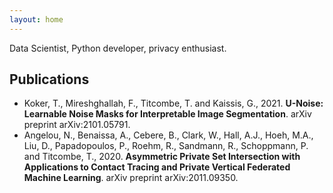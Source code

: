 ```yaml
---
layout: home
---
```

Data Scientist,
Python developer,
privacy enthusiast.

## Publications

- Koker, T., Mireshghallah, F., Titcombe, T. and Kaissis, G., 2021.
**U-Noise: Learnable Noise Masks for Interpretable Image Segmentation**. arXiv preprint arXiv:2101.05791.
- Angelou, N., Benaissa, A., Cebere, B., Clark, W., Hall, A.J., Hoeh, M.A., Liu, D., Papadopoulos, P., Roehm, R., Sandmann, R., Schoppmann, P. and Titcombe, T., 2020. **Asymmetric Private Set Intersection with Applications to Contact Tracing and Private Vertical Federated Machine Learning**. arXiv preprint arXiv:2011.09350.

[u-noise]: https://arxiv.org/abs/2101.05791
[psi]: https://arxiv.org/abs/2011.09350v1
